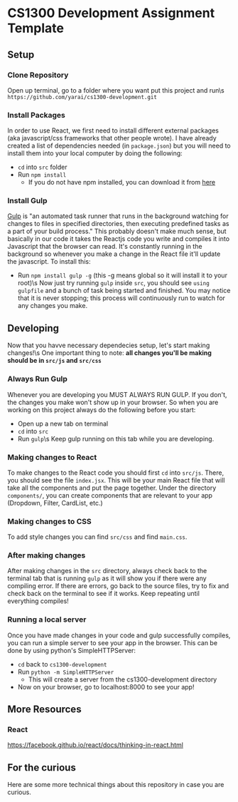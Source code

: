 # CS1300 Development Assignment Template

## Setup ##

### Clone Repository ###
Open up terminal, go to a folder where you want put this project and run\s 
`https://github.com/yarai/cs1300-development.git`

### Install Packages ###
In order to use React, we first need to install different external packages (aka javascript/css frameworks that other people wrote). I have already created a list of dependencies needed (in `package.json`) but you will need to install them into your local computer by doing the following:
* `cd` into `src` folder
* Run `npm install`
  * If you do not have npm installed, you can download it from [here](https://nodejs.org/en/)

### Install Gulp ###
[Gulp](http://gulpjs.com/) is "an automated task runner that runs in the background watching for changes to files in specified directories, then executing predefined tasks as a part of your build process." This probably doesn't make much sense, but basically in our code it takes the Reactjs code you write and compiles it into Javascript that the browser can read. It's constantly running in the background so whenever you make a change in the React file it'll update the javascript. To install this:
* Run `npm install gulp -g` (this -g means global so it will install it to your root)\s
Now just try running `gulp` inside `src`, you should see `using gulpfile` and a bunch of task being started and finished. You may notice that it is never stopping; this process will continuously run to watch for any changes you make.

## Developing ##
Now that you havve necessary dependecies setup, let's start making changes!\s
One important thing to note: **all changes you'll be making should be in `src/js` and `src/css`**

### Always Run Gulp ###
Whenever you are developing you MUST ALWAYS RUN GULP. If you don't, the changes you make won't show up in your browser. So when you are working on this project always do the following before you start:
* Open up a new tab on terminal
* `cd` into `src`
* Run `gulp`\s
Keep gulp running on this tab while you are developing.

### Making changes to React ###
To make changes to the React code you should first `cd` into `src/js`. There, you should see the file `index.jsx`. This will be your main React file that will take all the components and put the page together. Under the directory `components/`, you can create components that are relevant to your app (Dropdown, Filter, CardList, etc.)

### Making changes to CSS ###
To add style changes you can find `src/css` and find `main.css`.

### After making changes ###
After making changes in the `src` directory, always check back to the terminal tab that is running `gulp` as it will show you if there were any compiling error. If there are errors, go back to the source files, try to fix and check back on the terminal to see if it works. Keep repeating until everything compiles!

### Running a local server ###
Once you have made changes in your code and gulp successfully compiles, you can run a simple server to see your app in the browser. This can be done by using python's SimpleHTTPServer:
* `cd` back to `cs1300-development`
* Run `python -m SimpleHTTPServer`
  * This will create a server from the cs1300-development directory
* Now on your browser, go to localhost:8000 to see your app!

## More Resources ##

### React ###
https://facebook.github.io/react/docs/thinking-in-react.html

## For the curious ##
Here are some more technical things about this repository in case you are curious.
